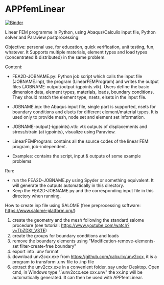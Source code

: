# APPfemLinear
[![Binder](https://mybinder.org/badge_logo.svg)](https://mybinder.org/v2/gh/BoyangChenFEM/APPfemLinear/master)

Linear FEM programme in Python, using Abaqus/Calculix input file, Python solver and Paraview postprocessing

Objective: 
personal use, for education, quick verification, unit testing, fun, whatever. 
It Supports multiple materials, element types and load types (concentrated & distributed) in the same problem.

Content:
- FEA2D-JOBNAME.py: Python job script which calls the input file (JOBNAME.inp), the program (LinearFEMProgram) and 
  writes the output files (JOBNAME-output/output-igpoints.vtk). Users define the basic dimension data, element types, 
  materials, loads, boundary conditions. They should match the element type, nsets, elsets in the input file.
  
- JOBNAME.inp: the Abaqus input file, single part is supported, nsets for boundary conditions and elsets for 
  different element/material types. It is used only to provide mesh, node set and element set information. 
  
- JOBNAME-output(-igpoints).vtk: vtk outputs of displacements and stress/strain (at igpoints), visualize using Paraview.

- LinearFEMProgram: contains all the source codes of the linear FEM program, job-independent.

- Examples: contains the script, input & outputs of some example problems

Run:
- run the FEA2D-JOBNAME.py using Spyder or something equivalent. It will generate the outputs automatically in this directory.
- Keep the FEA2D-JOBNAME.py and the corresponding input file in this directory when running.

How to create inp file using SALOME (free preprocessing software: https://www.salome-platform.org/)
1. create the geometry and the mesh following the standard salome procedure (see tutorial: https://www.youtube.com/watch?v=TbZDXt_VSTE)
2. create the groups for boundary conditions and loads
3. remove the boundary elements using "Modification-remove-elements-set filter-create-free boundary"
4. export into .unv format
5. download unv2ccx.exe from https://github.com/calculix/unv2ccx, it is a program to transform .unv file to .inp file
6. extract the unv2ccx.exe in a convenient folder, say under Desktop. Open cmd, in Windows type ".\unv2ccx.exe xxx.unv"
   the xx.inp will be automatically generated. It can then be used with APPfemLinear.
